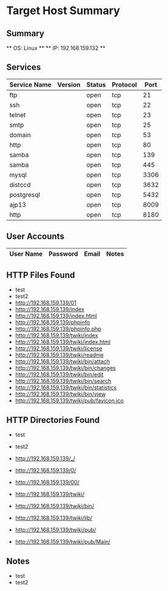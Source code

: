 # Target Host Summary
## Summary
** OS: Linux **
** IP: 192.168.159.132 **
## Services
| Service Name | Version | Status | Protocol | Port |
| - | - | - | - | - |
| ftp |  | open | tcp | 21 |
| ssh |  | open | tcp | 22 |
| telnet |  | open | tcp | 23 |
| smtp |  | open | tcp | 25 |
| domain |  | open | tcp | 53 |
| http |  | open | tcp | 80 |
| samba |  | open | tcp | 139 |
| samba |  | open | tcp | 445 |
| mysql |  | open | tcp | 3306 |
| distccd |  | open | tcp | 3632 |
| postgresql |  | open | tcp | 5432 |
| ajp13 |  | open | tcp | 8009 |
| http |  | open | tcp | 8180 |

## User Accounts
| User Name | Password | Email | Notes |
| - | - | - | - |

## HTTP Files Found
- test
- test2
- http://192.168.159.139/01
- http://192.168.159.139/index
- http://192.168.159.139/index.html
- http://192.168.159.139/phpinfo
- http://192.168.159.139/phpinfo.php
- http://192.168.159.139/twiki/index
- http://192.168.159.139/twiki/index.html
- http://192.168.159.139/twiki/license
- http://192.168.159.139/twiki/readme
- http://192.168.159.139/twiki/bin/attach
- http://192.168.159.139/twiki/bin/changes
- http://192.168.159.139/twiki/bin/edit
- http://192.168.159.139/twiki/bin/search
- http://192.168.159.139/twiki/bin/statistics
- http://192.168.159.139/twiki/bin/view
- http://192.168.159.139/twiki/pub/favicon.ico

## HTTP Directories Found
- test
- test2
- http://192.168.159.139/_/

- http://192.168.159.139/0/

- http://192.168.159.139/00/

- http://192.168.159.139/twiki/

- http://192.168.159.139/twiki/bin/

- http://192.168.159.139/twiki/lib/

- http://192.168.159.139/twiki/pub/

- http://192.168.159.139/twiki/pub/Main/


## Notes
- test
- test2

